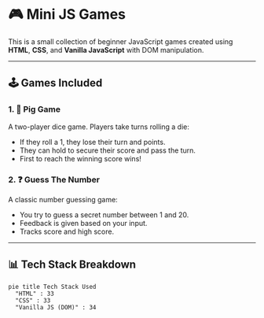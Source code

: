 # 🎮 Mini JS Games

This is a small collection of beginner JavaScript games created using **HTML**, **CSS**, and **Vanilla JavaScript** with DOM manipulation.

---

## 🕹️ Games Included

### 1. 🐷 Pig Game

A two-player dice game. Players take turns rolling a die:

- If they roll a 1, they lose their turn and points.
- They can hold to secure their score and pass the turn.
- First to reach the winning score wins!

### 2. ❓ Guess The Number

A classic number guessing game:

- You try to guess a secret number between 1 and 20.
- Feedback is given based on your input.
- Tracks score and high score.

---

## 📊 Tech Stack Breakdown

```mermaid
pie title Tech Stack Used
  "HTML" : 33
  "CSS" : 33
  "Vanilla JS (DOM)" : 34
```
